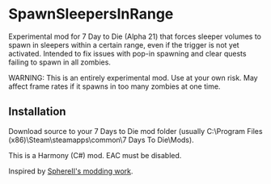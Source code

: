 # SpawnSleepersInRange

Experimental mod for 7 Day to Die (Alpha 21) that forces sleeper volumes to spawn in sleepers within a certain range, even if the trigger is not yet activated. Intended to fix issues with pop-in spawning and clear quests failing to spawn in all zombies.

WARNING: This is an entirely experimental mod. Use at your own risk. May affect frame rates if it spawns in too many zombies at one time.

## Installation

Download source to your 7 Days to Die mod folder (usually C:\Program Files (x86)\Steam\steamapps\common\7 Days To Die\Mods).

This is a Harmony (C#) mod. EAC must be disabled.

Inspired by [SphereII's modding work](https://github.com/SphereII/SphereII.Mods).
